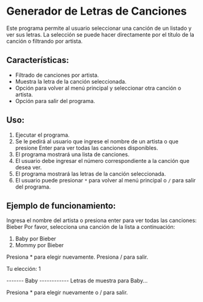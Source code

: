 # Generador de Letras de Canciones

Este programa permite al usuario seleccionar una canción de un listado y ver sus letras. La selección se puede hacer directamente por el título de la canción o filtrando por artista.

## Características:

- Filtrado de canciones por artista.
- Muestra la letra de la canción seleccionada.
- Opción para volver al menú principal y seleccionar otra canción o artista.
- Opción para salir del programa.

## Uso:

1. Ejecutar el programa.
2. Se le pedirá al usuario que ingrese el nombre de un artista o que presione Enter para ver todas las canciones disponibles.
3. El programa mostrará una lista de canciones.
4. El usuario debe ingresar el número correspondiente a la canción que desea ver.
5. El programa mostrará las letras de la canción seleccionada.
6. El usuario puede presionar `*` para volver al menú principal o `/` para salir del programa.

## Ejemplo de funcionamiento:

Ingresa el nombre del artista o presiona enter para ver todas las canciones: Bieber
Por favor, selecciona una canción de la lista a continuación:

1. Baby por Bieber
2. Mommy por Bieber

Presiona * para elegir nuevamente.
Presiona / para salir.

Tu elección: 1

------- Baby ------------
Letras de muestra para Baby...

Presiona * para elegir nuevamente o / para salir.
